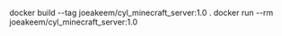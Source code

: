 docker build --tag joeakeem/cyl_minecraft_server:1.0 .
docker run --rm joeakeem/cyl_minecraft_server:1.0